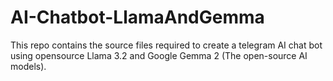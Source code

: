 # AI-Chatbot-LlamaAndGemma
This repo contains the source files required to create a telegram AI chat bot using opensource Llama 3.2 and Google Gemma 2 (The open-source AI models).
